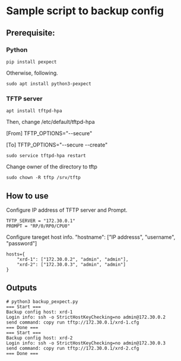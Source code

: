 # Sample script to backup config
## Prerequisite:
### Python
```
pip install pexpect
```

Otherwise, following.

```
sudo apt install python3-pexpect
```


### TFTP server
```
apt install tftpd-hpa
```

Then, change /etc/default/tftpd-hpa

[From] TFTP_OPTIONS="--secure"

[To] TFTP_OPTIONS="--secure --create"

```
sudo service tftpd-hpa restart
```

Change owner of the directory to tftp

```
sudo chown -R tftp /srv/tftp
```

## How to use
Configure IP address of TFTP server and Prompt.

```
TFTP_SERVER = "172.30.0.1"
PROMPT = "RP/0/RP0/CPU0"
```

Configure tareget host info.
"hostname": ["IP addresss", "username", "password"]

```
hosts={
    "xrd-1": ["172.30.0.2", "admin", "admin"],
    "xrd-2": ["172.30.0.3", "admin", "admin"]
}
```


## Outputs
```
# python3 backup_pexpect.py
=== Start ===
Backup config host: xrd-1
Login info: ssh -o StrictHostKeyChecking=no admin@172.30.0.2
send command: copy run tftp://172.30.0.1/xrd-1.cfg
=== Done ===
=== Start ===
Backup config host: xrd-2
Login info: ssh -o StrictHostKeyChecking=no admin@172.30.0.3
send command: copy run tftp://172.30.0.1/xrd-2.cfg
=== Done ===
```
